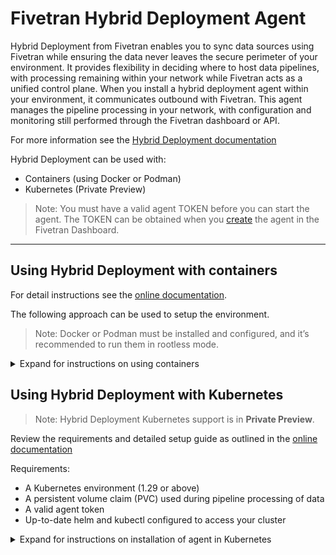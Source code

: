 # Fivetran Hybrid Deployment Agent

Hybrid Deployment from Fivetran enables you to sync data sources using Fivetran while ensuring the data never leaves the secure perimeter of your environment. It provides flexibility in deciding where to host data pipelines, with processing remaining within your network while Fivetran acts as a unified control plane. When you install a hybrid deployment agent within your environment, it communicates outbound with Fivetran. This agent manages the pipeline processing in your network, with configuration and monitoring still performed through the Fivetran dashboard or API.

For more information see the [Hybrid Deployment documentation](https://fivetran.com/docs/core-concepts/architecture/hybrid-deployment)

Hybrid Deployment can be used with:
* Containers (using Docker or Podman)
* Kubernetes (Private Preview)

> Note: You must have a valid agent TOKEN before you can start the agent.  The TOKEN can be obtained when you [create](https://fivetran.com/docs/core-concepts/architecture/hybrid-deployment/setup-guide-docker-and-podman#createagent) the agent in the Fivetran Dashboard.

---

## Using Hybrid Deployment with containers

For detail instructions see the [online documentation](https://fivetran.com/docs/core-concepts/architecture/hybrid-deployment/setup-guide-docker-and-podman).

The following approach can be used to setup the environment. 

> Note: Docker or Podman must be installed and configured, and it’s recommended to run them in rootless mode.

<details><summary>Expand for instructions on using containers</summary>

### Step 1: Install and Start the agent

Run the following as a non root user on a x86_64 Linux host with docker or podman configured.  

Use the command below with your TOKEN and selected RUNTIME (docker or podman) to install and start the agent.

```
TOKEN="YOUR_AGENT_TOKEN" RUNTIME=docker bash -c "$(curl -sL https://raw.githubusercontent.com/fivetran/hybrid_deployment/main/install.sh)"
```

### Configuring Proxy Server
Add PROXY_HOST and PROXY_PORT environment variables to connect through a proxy server.
PROXY_HOST - The hostname of the HTTP proxy server
PROXY_PORT - The port number of the HTTP proxy server
```
TOKEN="YOUR_AGENT_TOKEN" PROXY_HOST="YOUR_PROXY_HOST" PROXY_PORT="YOUR_PROXY_PORT" bash -c "$(curl -sL https://raw.githubusercontent.com/fivetran/hybrid_deployment/main/install.sh)"
```

The `install.sh` script will create the following directory structure under the user home followed by downloading the agent container image and starting the agent.  Directory structure will be as follow:

```
$HOME/fivetran         --> Agent home directory
├── hdagent.sh         --> Helper script to start/stop the agent container
├── conf               --> Config file location
│   └── config.json    --> Default config file
├── data               --> Persistent storage used during data pipeline processing
├── logs               --> Logs location
└── tmp                --> Local temporary storage used during data pipeline processing
```

A default configuration file `config.json` will be created in the `conf/` sub folder with the token specified.
Only the agent TOKEN is a required parameter, [optional parameters](https://fivetran.com/docs/core-concepts/architecture/hybrid-deployment/setup-guide#agentconfigurationparameters) listed in the documentaiton.

The agent container will be started at the end of the install script.
To manage the agent container, you can use the supplied `hdagent.sh` script.

### Step 2: Manage agent container

Use the `hdagent.sh` script to manage the agent container.  
The default runtime will be docker, if using podman use `-r podman`.

Usage:
```
./hdagent.sh [-r docker|podman] start|stop|status
```

</details>


## Using Hybrid Deployment with Kubernetes

> Note: Hybrid Deployment Kubernetes support is in **Private Preview**.  

Review the requirements and detailed setup guide as outlined in the [online documentation](https://fivetran.com/docs/core-concepts/architecture/hybrid-deployment/setup-guide-kubernetes)

Requirements:
* A Kubernetes environment (1.29 or above)
* A persistent volume claim (PVC) used during pipeline processing of data
* A valid agent token
* Up-to-date helm and kubectl configured to access your cluster

<details><summary>Expand for instructions on installation of agent in Kubernetes</summary>

Installation:

```bash
helm upgrade --install hd-agent \
 oci://us-docker.pkg.dev/prod-eng-fivetran-ldp/public-docker-us/helm/hybrid-deployment-agent \
 --create-namespace \
 --namespace default \
 --set config.data_volume_pvc=YOUR_PERSISTENT_VOLUME_CLAIM \
 --set config.token="YOUR_TOKEN_HERE" \
 --version 0.1.0
 ```

> Notes:
> * Replace `YOUR_PERSISTENT_VOLUME_CLAIM` with your Persistent Volume Claim name.
> * Replace `YOUR_TOKEN_HERE` with your agent token (obtained from Fivetran dashboard on agent creation)

To confirm installation review:

```
helm list -a
kubectl get deployments -n <your namespace>
kubectl get pods -n <your namespace>
kubectl logs <agent-pod-name>
```

Uninstall:

```
helm uninstall hd-agent
```

</details>

